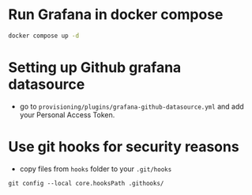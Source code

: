 # Run Grafana in docker compose

```bash
docker compose up -d
```

# Setting up Github grafana datasource

- go to `provisioning/plugins/grafana-github-datasource.yml` and add your Personal Access Token.

# Use git hooks for security reasons

- copy files from `hooks` folder to your `.git/hooks`

```
git config --local core.hooksPath .githooks/
```

